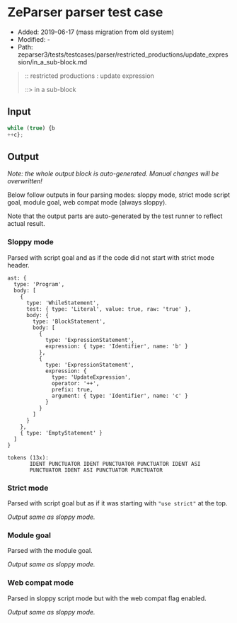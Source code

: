 # ZeParser parser test case

- Added: 2019-06-17 (mass migration from old system)
- Modified: -
- Path: zeparser3/tests/testcases/parser/restricted_productions/update_expression/in_a_sub-block.md

> :: restricted productions : update expression
>
> ::> in a sub-block

## Input

`````js
while (true) {b
++c};
`````

## Output

_Note: the whole output block is auto-generated. Manual changes will be overwritten!_

Below follow outputs in four parsing modes: sloppy mode, strict mode script goal, module goal, web compat mode (always sloppy).

Note that the output parts are auto-generated by the test runner to reflect actual result.

### Sloppy mode

Parsed with script goal and as if the code did not start with strict mode header.

`````
ast: {
  type: 'Program',
  body: [
    {
      type: 'WhileStatement',
      test: { type: 'Literal', value: true, raw: 'true' },
      body: {
        type: 'BlockStatement',
        body: [
          {
            type: 'ExpressionStatement',
            expression: { type: 'Identifier', name: 'b' }
          },
          {
            type: 'ExpressionStatement',
            expression: {
              type: 'UpdateExpression',
              operator: '++',
              prefix: true,
              argument: { type: 'Identifier', name: 'c' }
            }
          }
        ]
      }
    },
    { type: 'EmptyStatement' }
  ]
}

tokens (13x):
       IDENT PUNCTUATOR IDENT PUNCTUATOR PUNCTUATOR IDENT ASI
       PUNCTUATOR IDENT ASI PUNCTUATOR PUNCTUATOR
`````

### Strict mode

Parsed with script goal but as if it was starting with `"use strict"` at the top.

_Output same as sloppy mode._

### Module goal

Parsed with the module goal.

_Output same as sloppy mode._

### Web compat mode

Parsed in sloppy script mode but with the web compat flag enabled.

_Output same as sloppy mode._
